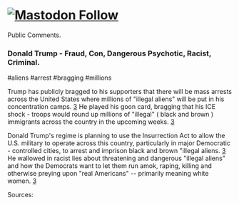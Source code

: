 # [![Mastodon Follow](https://img.shields.io/mastodon/follow/76901?domain=https%3A%2F%2Fmastodon.online&style=social)](https://mastodon.online/@serousoma)
Public Comments.

### Donald Trump - Fraud, Con, Dangerous Psychotic, Racist, Criminal.




#aliens #arrest #bragging #millions 
        
Trump has publicly bragged to his supporters that there will be mass arrests across the United States where millions of "illegal aliens" will be put in his concentration camps. [3] He played his goon card, bragging that his ICE shock - troops would round up millions of "illegal" ( black and brown ) immigrants across the country in the upcoming weeks. [3]

Donald Trump's regime is planning to use the Insurrection Act to allow the U.S. military to operate across this country, particularly in major Democratic - controlled cities, to arrest and imprison black and brown "illegal aliens. [3] He wallowed in racist lies about threatening and dangerous "illegal aliens" and how the Democrats want to let them run amok, raping, killing and otherwise preying upon "real Americans" -- primarily meaning white women. [3]
        
    


Sources:
    
[0]: https://psmag.com/news/inside-the-minds-of-hardcore-trump-supporters
    
[1]: https://www.theatlantic.com/magazine/archive/2017/12/the-making-of-an-american-nazi/544119/
    
[2]: https://gutterbookshop.com/shop/page/4/?product_orderby=popularity&product_view=list&product_order=asc&product_count=72
    
[3]: https://www.salon.com/2019/06/21/psychiatrist-john-gartner-two-years-ago-i-compared-trump-to-hitler-people-didnt-believe-me/
    
[4]: https://medium.com/@shanesnow/donald-trump-and-the-definition-of-insanity-82ab6db008c4
    
[5]: https://www.billjamesonline.com/how_the_democrats_can_win_kansas/
    
[6]: https://thehill.com/opinion/white-house/459011-in-three-years-of-trumps-presidency-who-has-branded-whom
    
[7]: http://www.climateplus.info/2020/07/13/trump-the-worlds-most-dangerous-man/
    
[8]: http://medfordinformationcentral.blogspot.com/2020/01/philosopher-joe-v-quote-on-hitler-and.html
    
[9]: https://kirschnerskorner.com/2020/02/02/trump-anxiety-disorder/
    
[10]: https://mastodon.online/@serousoma

